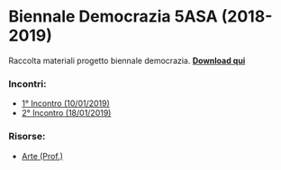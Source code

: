 # Biennale Democrazia 5ASA (2018-2019)

Raccolta materiali progetto biennale democrazia.
<a href="https://github.com/IISPrimoLeviTorino/Biennale-Democrazia-5ASA/archive/master.zip">
	<b>Download qui</b>
</a>

### Incontri:
- <a href="https://github.com/IISPrimoLeviTorino/Biennale-Democrazia-5ASA/blob/master/1%C2%B0%20Incontro/Resoconto.md">1° Incontro (10/01/2019)</a>
- <a href="https://github.com/IISPrimoLeviTorino/Biennale-Democrazia-5ASA/blob/master/2%C2%B0%20Incontro/Resoconto.md">2° Incontro (18/01/2019)</a>

### Risorse:
- <a href="https://github.com/IISPrimoLeviTorino/Biennale-Democrazia-5ASA/tree/master/Risorse%20Arte">Arte (Prof.)</a>
